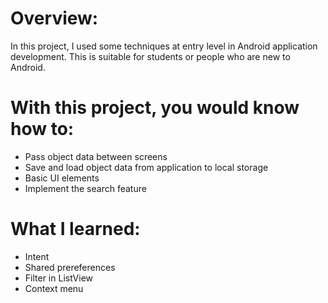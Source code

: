 # Overview:
In this project, I used some techniques at entry level in Android application development. This is suitable for students or people who are new to Android.
# With this project, you would know how to:
- Pass object data between screens
- Save and load object data from application to local storage
- Basic UI elements
- Implement the search feature

# What I learned:

- Intent
- Shared prereferences
- Filter in ListView
- Context menu
